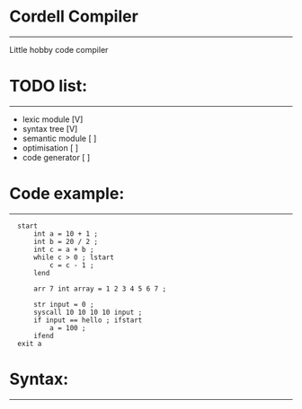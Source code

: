 # Cordell Compiler
-----------------------------------

Little hobby code compiler

# TODO list:
-----------------------------------
- lexic module      [V]
- syntax tree       [V]
- semantic module   [ ]
- optimisation      [ ]
- code generator    [ ]



# Code example:
-----------------------------------

      start
          int a = 10 + 1 ;
          int b = 20 / 2 ;
          int c = a + b ;
          while c > 0 ; lstart
              c = c - 1 ;
          lend
  
          arr 7 int array = 1 2 3 4 5 6 7 ;
  
          str input = 0 ;
          syscall 10 10 10 10 input ;
          if input == hello ; ifstart
              a = 100 ;
          ifend
      exit a

# Syntax:
-----------------------------------

